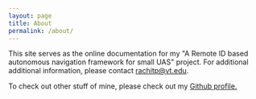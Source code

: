 ```yaml
---
layout: page
title: About
permalink: /about/
---
```


This site serves as the online documentation for my "A Remote ID based autonomous navigation framework for small UAS" project. For additional additional information, please contact rachitp@vt.edu. 

To check out other stuff of mine, please check out my [Github profile.](https://github.com/rachitpras)
